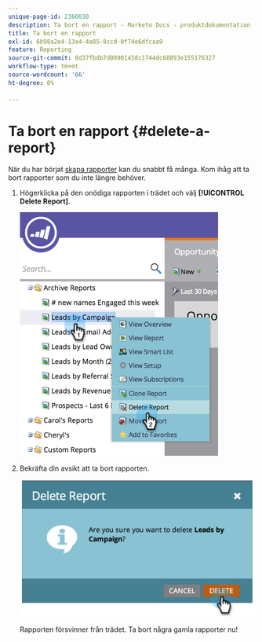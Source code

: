 ```yaml
---
unique-page-id: 2360030
description: Ta bort en rapport - Marketo Docs - produktdokumentation
title: Ta bort en rapport
exl-id: 6b98a2e4-13a4-4a85-8ccd-0f74e6dfcaa9
feature: Reporting
source-git-commit: 0d37fbdb7d08901458c1744dc68893e155176327
workflow-type: tm+mt
source-wordcount: '66'
ht-degree: 0%

---
```


# Ta bort en rapport {#delete-a-report}

När du har börjat [skapa rapporter](/help/marketo/product-docs/reporting/basic-reporting/creating-reports/create-a-report-in-a-program.md) kan du snabbt få många. Kom ihåg att ta bort rapporter som du inte längre behöver.

1. Högerklicka på den onödiga rapporten i trädet och välj **[!UICONTROL Delete Report]**.

   ![](assets/image2014-9-16-14-3a26-3a48.png)

1. Bekräfta din avsikt att ta bort rapporten.

   ![](assets/image2014-9-16-14-3a26-3a53.png)

   Rapporten försvinner från trädet. Ta bort några gamla rapporter nu!
